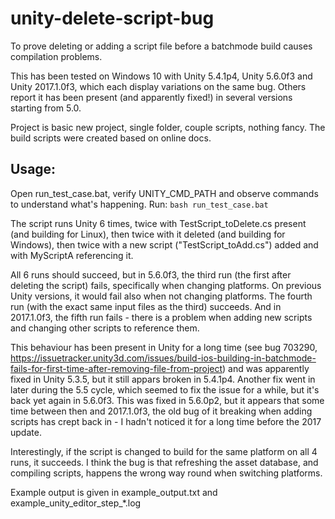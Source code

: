 # unity-delete-script-bug
To prove deleting or adding a script file before a batchmode build causes compilation problems.

This has been tested on Windows 10 with Unity 5.4.1p4, Unity 5.6.0f3 and Unity 2017.1.0f3, which each display variations on the same bug. Others report it has been present (and apparently fixed!) in several versions starting from 5.0.

Project is basic new project, single folder, couple scripts, nothing fancy.
The build scripts were created based on online docs.

## Usage:
Open run_test_case.bat, verify UNITY_CMD_PATH and observe commands to understand what's happening.
Run:
`bash run_test_case.bat`

The script runs Unity 6 times, twice with TestScript_toDelete.cs present (and building for Linux), then twice with it deleted (and building for Windows), then twice with a new script ("TestScript_toAdd.cs") added and with MyScriptA referencing it.

All 6 runs should succeed, but in 5.6.0f3, the third run (the first after deleting the script) fails, specifically when changing platforms. On previous Unity versions, it would fail also when not changing platforms. The fourth run (with the exact same input files as the third) succeeds. And in 2017.1.0f3, the fifth run fails - there is a problem when adding new scripts and changing other scripts to reference them.

This behaviour has been present in Unity for a long time (see bug 703290, https://issuetracker.unity3d.com/issues/build-ios-building-in-batchmode-fails-for-first-time-after-removing-file-from-project) and was apparently fixed in Unity 5.3.5, but it still appars broken in 5.4.1p4. Another fix went in later during the 5.5 cycle, which seemed to fix the issue for a while, but it's back yet again in 5.6.0f3. This was fixed in 5.6.0p2, but it appears that some time between then and 2017.1.0f3, the old bug of it breaking when adding scripts has crept back in - I hadn't noticed it for a long time before the 2017 update.

Interestingly, if the script is changed to build for the same platform on all 4 runs, it succeeds. I think the bug is that refreshing the asset database, and compiling scripts, happens the wrong way round when switching platforms.

Example output is given in example_output.txt and example_unity_editor_step_\*.log
